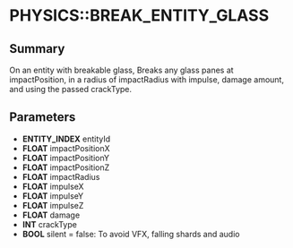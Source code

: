 # PHYSICS::BREAK_ENTITY_GLASS

## Summary
On an entity with breakable glass, Breaks any glass panes at impactPosition, in a radius of impactRadius with impulse, damage amount, and using the passed crackType.

## Parameters
* **ENTITY_INDEX** entityId
* **FLOAT** impactPositionX
* **FLOAT** impactPositionY
* **FLOAT** impactPositionZ
* **FLOAT** impactRadius
* **FLOAT** impulseX
* **FLOAT** impulseY
* **FLOAT** impulseZ
* **FLOAT** damage
* **INT** crackType
* **BOOL** silent = false: To avoid VFX, falling shards and audio